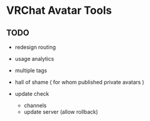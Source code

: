 # VRChat Avatar Tools

## TODO

- redesign routing
- usage analytics

- multiple tags
- hall of shame ( for whom published private avatars )
- update check
  - channels
  - update server (allow rollback)
